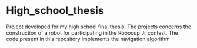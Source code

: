 # High_school_thesis
Project developed for my high school final thesis. The projects concerns the construction of a robot for participating in the Robocup Jr contest. The code present in this repository implements the navigation algorithm

